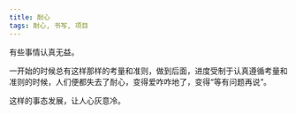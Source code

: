 ```yaml
---
title: 耐心
tags: 耐心, 书写, 项目
---
```



有些事情认真无益。

一开始的时候总有这样那样的考量和准则，做到后面，进度受制于认真遵循考量和准则的时候，人们便都失去了耐心，变得爱咋咋地了，变得“等有问题再说”。

这样的事态发展，让人心灰意冷。

